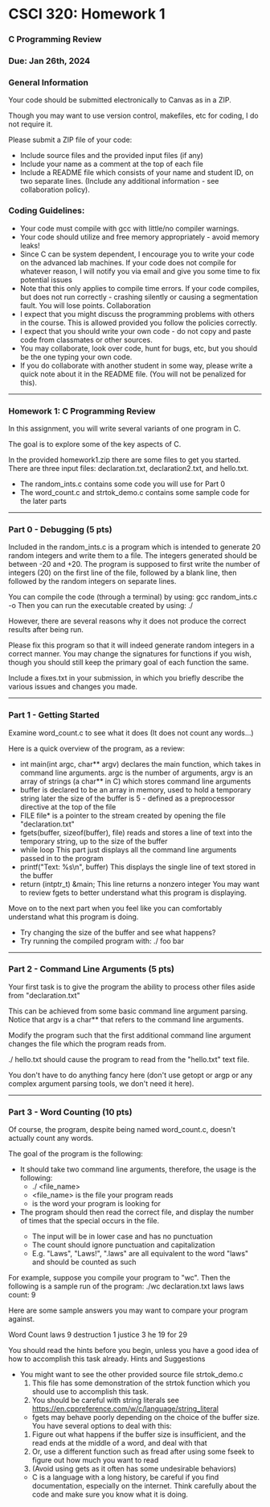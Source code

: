 ﻿# CSCI 320: Homework 1

### C Programming Review
### Due: Jan 26th, 2024
### General Information

Your code should be submitted electronically to Canvas as in a ZIP. 

Though you may want to use version control, makefiles, etc for coding, I do not require it.

Please submit a ZIP file of your code:
* Include source files and the provided input files (if any)
* Include your name as a comment at the top of each file
* Include a README file which consists of your name and student ID, on two separate lines. (Include any additional information - see collaboration policy).

### Coding Guidelines:
* Your code must compile with gcc with little/no compiler warnings.
* Your code should utilize and free memory appropriately - avoid memory leaks!
* Since C can be system dependent, I encourage you to write your code on the advanced lab machines. If your code does not compile for whatever reason, I will notify you via email and give you some time to fix potential issues
* Note that this only applies to compile time errors. If your code compiles, but does not run correctly - crashing silently or causing a segmentation fault. You will lose points.
Collaboration
* I expect that you might discuss the programming problems with others in the course. This is allowed provided you follow the policies correctly.
* I expect that you should write your own code - do not copy and paste code from classmates or other sources.
* You may collaborate, look over code, hunt for bugs, etc, but you should be the one typing your own code.
* If you do collaborate with another student in some way, please write a quick note about it in the README file. (You will not be penalized for this).


________________


### Homework 1: C Programming Review
In this assignment, you will write several variants of one program in C.


The goal is to explore some of the key aspects of C.


In the provided homework1.zip there are some files to get you started. There are three input files: declaration.txt, declaration2.txt, and hello.txt. 
* The random_ints.c contains some code you will use for Part 0
* The word_count.c and strtok_demo.c contains some sample code for the later parts

---

### Part 0 - Debugging (5 pts)
Included in the random_ints.c is a program which is intended to generate 20 random integers and write them to a file. The integers generated should be between -20 and +20. The program is supposed to first write the number of integers (20) on the first line of the file, followed by a blank line, then followed by the random integers on separate lines.


You can compile the code (through a terminal) by using: gcc random_ints.c -o <prog>
Then you can run the executable created by using: ./<prog>


However, there are several reasons why it does not produce the correct results after being run.


Please fix this program so that it will indeed generate random integers in a correct manner. You may change the signatures for functions if you wish, though you should still keep the primary goal of each function the same.


Include a fixes.txt in your submission, in which you briefly describe the various issues and changes you made.

---

### Part 1 - Getting Started

Examine word_count.c to see what it does (It does not count any words…)


Here is a quick overview of the program, as a review:
* int main(int argc, char** argv) declares the main function, which takes in command line arguments. argc is the number of arguments, argv is an array of strings (a char** in C) which stores command line arguments
* buffer is declared to be an array in memory, used to hold a temporary string later the size of the buffer is 5 - defined as a preprocessor directive at the top of the file
* FILE file* is a pointer to the stream created by opening the file "declaration.txt"
* fgets(buffer, sizeof(buffer), file) reads and stores a line of text into the temporary string, up to the size of the buffer
* while loop This part just displays all the command line arguments passed in to the program
* printf("Text: %s\n", buffer) This displays the single line of text stored in the buffer
* return (intptr_t) &main; This line returns a nonzero integer
You may want to review fgets to better understand what this program is displaying.


Move on to the next part when you feel like you can comfortably understand what this program is doing. 
* Try changing the size of the buffer and see what happens?
* Try running the compiled program with: ./<prog> foo bar

---

### Part 2 - Command Line Arguments (5 pts)
Your first task is to give the program the ability to process other files aside from "declaration.txt"


This can be achieved from some basic command line argument parsing. Notice that argv is a char** that refers to the command line arguments.


Modify the program such that the first additional command line argument changes the file which the program reads from.


./<prog> hello.txt should cause the program to read from the "hello.txt" text file.


You don't have to do anything fancy here (don't use getopt or argp or any complex argument parsing tools, we don't need it here).

---

### Part 3 - Word Counting (10 pts)
Of course, the program, despite being named word_count.c, doesn't actually count any words.


The goal of the program is the following:
* It should take two command line arguments, therefore, the usage is the following:
   * ./<prog> <file_name> <word>
   * <file_name> is the file your program reads
   * <word> is the word your program is looking for
* The program should then read the correct file, and display the number of times that the special <word> occurs in the file.
   * The input <word> will be in lower case and has no punctuation
   * The count should ignore punctuation and capitalization
   * E.g. "Laws", "Laws!", ".laws" are all equivalent to the word "laws" and should be counted as such


For example, suppose you compile your program to "wc". Then the following is a sample run of the program:
        ./wc declaration.txt laws
        laws count: 9


Here are some sample answers you may want to compare your program against.


Word
	Count
	laws
	9
	destruction
	1
	justice
	3
	he
	19
	for
	29
	

You should read the hints before you begin, unless you have a good idea of how to accomplish this task already.
Hints and Suggestions
* You might want to see the other provided source file strtok_demo.c
   1. This file has some demonstration of the strtok function which you should use to accomplish this task.
   2. You should be careful with string literals see
https://en.cppreference.com/w/c/language/string_literal
   * fgets may behave poorly depending on the choice of the buffer size. You have several options to deal with this:
   1. Figure out what happens if the buffer size is insufficient, and the read ends at the middle of a word, and deal with that
   2. Or, use a different function such as fread after using some fseek to figure out how much you want to read
   3. (Avoid using gets as it often has some undesirable behaviors)
   * C is a language with a long history, be careful if you find documentation, especially on the internet. Think carefully about the code and make sure you know what it is doing.
